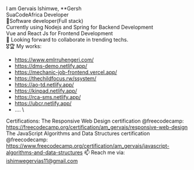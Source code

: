 I am Gervais Ishimwe, **Gersh \
SuaCodeAfrica Developer\
🔭Software developer(Full stack)\
Currently using Nodejs and Spring for Backend Development \
Vue and React Js for Frontend Development\
👯 Looking forward to collaborate in trending techs.\
🎖🏆 My works:  
* https://www.emlrruhengeri.com/
* https://dms-demo.netlify.app/ 
* https://mechanic-job-frontend.vercel.app/
* https://thechildfocus.rw/ssystem/ 
* https://ao-td.netlify.app/ 
* https://kinpad.netlify.app/
* https://rca-sms.netlify.app/
* https://ubcr.netlify.app/
* .... \

Certifications: 
The Responsive Web Design certification @freecodecamp: https://freecodecamp.org/certification/am_gervais/responsive-web-design \
The JavaScript Algorithms and Data Structures certification @freecodecamp: https://www.freecodecamp.org/certification/am_gervais/javascript-algorithms-and-data-structures
📫 Reach me via: ishimwegervias11@gmail.com
